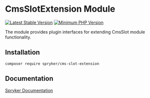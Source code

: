 # CmsSlotExtension Module
[![Latest Stable Version](https://poser.pugx.org/spryker/cms-slot-extension/v/stable.svg)](https://packagist.org/packages/spryker/cms-slot-extension)
[![Minimum PHP Version](https://img.shields.io/badge/php-%3E%3D%207.4-8892BF.svg)](https://php.net/)

The module provides plugin interfaces for extending CmsSlot module functionality.

## Installation

```
composer require spryker/cms-slot-extension
```

## Documentation

[Spryker Documentation](https://academy.spryker.com/developing_with_spryker/module_guide/modules.html)
